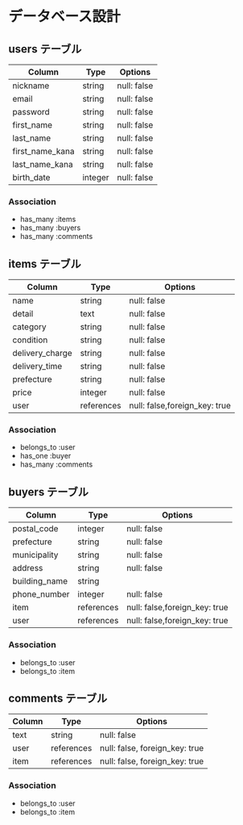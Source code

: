 # データベース設計

## users テーブル

| Column          | Type    | Options     |
| --------------- | ------- | ----------- |
| nickname        | string  | null: false |
| email           | string  | null: false |
| password        | string  | null: false |
| first_name      | string  | null: false |
| last_name       | string  | null: false |
| first_name_kana | string  | null: false |
| last_name_kana  | string  | null: false |
| birth_date      | integer | null: false |

### Association
- has_many :items
- has_many :buyers
- has_many :comments


## items テーブル

| Column          | Type       | Options                       |
| --------------- | ---------- | ----------------------------- |
| name            | string     | null: false                   |
| detail          | text       | null: false                   |
| category        | string     | null: false                   |
| condition       | string     | null: false                   |
| delivery_charge | string     | null: false                   |
| delivery_time   | string     | null: false                   |
| prefecture      | string     | null: false                   |
| price           | integer    | null: false                   |
| user            | references | null: false,foreign_key: true |

### Association
- belongs_to :user
- has_one :buyer
- has_many :comments

## buyers テーブル

| Column        | Type       | Options                       |
| ------------- | ---------- | ----------------------------- |
| postal_code   | integer    | null: false                   |
| prefecture    | string     | null: false                   |
| municipality  | string     | null: false                   |
| address       | string     | null: false                   |
| building_name | string     |                               |
| phone_number  | integer    | null: false                   |
| item          | references | null: false,foreign_key: true |
| user          | references | null: false,foreign_key: true |

### Association
- belongs_to :user
- belongs_to :item

## comments テーブル

| Column | Type       | Options                        |
| ------ | ---------- | ------------------------------ |
| text   | string     | null: false                    |
| user   | references | null: false, foreign_key: true |
| item   | references | null: false, foreign_key: true |

### Association
- belongs_to :user
- belongs_to :item


